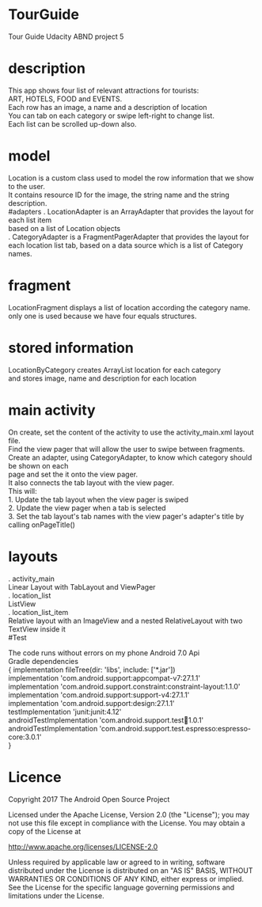 # TourGuide
Tour Guide Udacity ABND project 5
# description
This app shows four list of relevant attractions for tourists:<br>
ART, HOTELS, FOOD and EVENTS.<br>
Each row has an image, a name and a description of location<br>
You can tab on each category or swipe left-right to change list.<br>
Each list can be scrolled up-down also.
# model 
Location is a custom class used to model the row information that we show to the user.<br>
It contains resource ID for the image, the string name and the string description.<br>
#adapters
 . LocationAdapter is an ArrayAdapter that  provides the layout for each list item <br>
 based on a list of Location objects<br>
 . CategoryAdapter is a FragmentPagerAdapter that provides the layout for <br>
  each location list tab, based on a data source which is a list of Category names.
 # fragment
 LocationFragment displays a list of location according the category name.<br>
 only one is used because we have four equals structures.
 # stored information
 LocationByCategory creates ArrayList location for each category <br>
 and stores image, name and description for each location
 # main activity
 On create, set the content of the activity to use the activity_main.xml layout file. <br>
 Find the view pager that will allow the user to swipe between fragments.<br>
 Create an adapter, using CategoryAdapter, to know which category should be shown on each<br>
 page and set the it onto the view pager.<br>
 It also connects the tab layout with the view pager.<br>
 This will: <br>
        1. Update the tab layout when the view pager is swiped<br>
        2. Update the view pager when a tab is selected<br>
        3. Set the tab layout's tab names with the view pager's adapter's title by calling onPageTitle()<br>
 # layouts
 . activity_main<br>
 Linear Layout with TabLayout and ViewPager<br>
 . location_list<br>
 ListView<br>
 . location_list_item<br>
 Relative layout with an ImageView and a nested RelativeLayout with two TextView inside it<br>
#Test

The code runs without errors on my phone Android 7.0 Api <br>
 Gradle dependencies<br> 
 {
    implementation fileTree(dir: 'libs', include: ['*.jar'])<br>
    implementation 'com.android.support:appcompat-v7:27.1.1'<br>
    implementation 'com.android.support.constraint:constraint-layout:1.1.0'<br>
    implementation 'com.android.support:support-v4:27.1.1'<br>
    implementation 'com.android.support:design:27.1.1'<br>
    testImplementation 'junit:junit:4.12'<br>
    androidTestImplementation 'com.android.support.test:runner:1.0.1'<br>
    androidTestImplementation 'com.android.support.test.espresso:espresso-core:3.0.1'<br>
}

# Licence

Copyright 2017 The Android Open Source Project 

Licensed under the Apache License, Version 2.0 (the "License"); 
you may not use this file except in compliance with the License.
You may obtain a copy of the License at

http://www.apache.org/licenses/LICENSE-2.0 

Unless required by applicable law or agreed to in writing, software
distributed under the License is distributed on an "AS IS" BASIS,
WITHOUT WARRANTIES OR CONDITIONS OF ANY KIND, either express or implied.
See the License for the specific language governing permissions and
limitations under the License.

